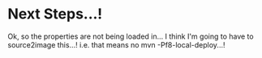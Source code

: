 # Next Steps...!

Ok, so the properties are not being loaded in...  I think I'm going to have to source2image this...!
i.e. that means no mvn -Pf8-local-deploy...!

